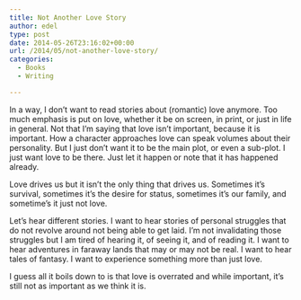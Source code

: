 ```yaml
---
title: Not Another Love Story
author: edel
type: post
date: 2014-05-26T23:16:02+00:00
url: /2014/05/not-another-love-story/
categories:
  - Books
  - Writing

---
```

In a way, I don&#8217;t want to read stories about (romantic) love anymore. Too much emphasis is put on love, whether it be on screen, in print, or just in life in general. Not that I&#8217;m saying that love isn&#8217;t important, because it is important. How a character approaches love can speak volumes about their personality. But I just don&#8217;t want it to be the main plot, or even a sub-plot. I just want love to be there. Just let it happen or note that it has happened already.

Love drives us but it isn&#8217;t the only thing that drives us. Sometimes it&#8217;s survival, sometimes it&#8217;s the desire for status, sometimes it&#8217;s our family, and sometime&#8217;s it just not love.

Let&#8217;s hear different stories. I want to hear stories of personal struggles that do not revolve around not being able to get laid. I&#8217;m not invalidating those struggles but I am tired of hearing it, of seeing it, and of reading it. I want to hear adventures in faraway lands that may or may not be real. I want to hear tales of fantasy. I want to experience something more than just love.

I guess all it boils down to is that love is overrated and while important, it&#8217;s still not as important as we think it is.

<ol class="footnote">
</ol>